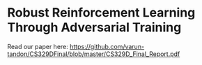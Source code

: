 # Robust Reinforcement Learning Through Adversarial Training
Read our paper here: https://github.com/varun-tandon/CS329DFinal/blob/master/CS329D_Final_Report.pdf
